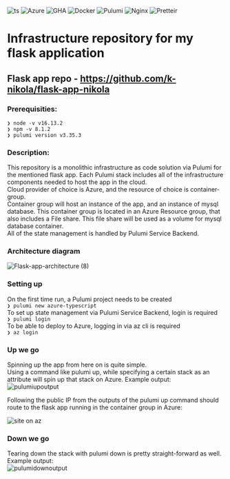 ![ts](https://img.shields.io/badge/TypeScript-007ACC?style=for-the-badge&logo=typescript&logoColor=white)
![Azure](https://img.shields.io/badge/azure-%230072C6.svg?style=for-the-badge&logo=azure-devops&logoColor=white)
![GHA](https://img.shields.io/badge/GitHub_Actions-2088FF?style=for-the-badge&logo=github-actions&logoColor=white)
![Docker](https://img.shields.io/badge/Docker-2CA5E0?style=for-the-badge&logo=docker&logoColor=white)
![Pulumi](https://camo.githubusercontent.com/0c96b8b66a7838d0dc0732c51c1653fe0da51f46d8e704e1bf197b63d25d5f46/68747470733a2f2f696d672e736869656c64732e696f2f7374617469632f76313f7374796c653d666f722d7468652d6261646765266d6573736167653d50756c756d6926636f6c6f723d384133333931266c6f676f3d50756c756d69266c6f676f436f6c6f723d464646464646266c6162656c3d)
![Nginx](https://img.shields.io/badge/Nginx-009639?style=for-the-badge&logo=nginx&logoColor=white)
![Pretteir](https://img.shields.io/badge/prettier-1A2C34?style=for-the-badge&logo=prettier&logoColor=F7BA3E)
# Infrastructure repository for my flask application

## Flask app repo - https://github.com/k-nikola/flask-app-nikola

### Prerequisities:

`❯ node -v v16.13.2` \
`❯ npm -v 8.1.2` \
`❯ pulumi version v3.35.3`

### Description:

This repository is a monolithic infrastructure as code solution via Pulumi for the mentioned flask app. Each Pulumi stack includes all of the infrastructure components needed to host the app in the cloud. \
Cloud provider of choice is Azure, and the resource of choice is container-group. \
Container group will host an instance of the app, and an instance of mysql database. This container group is located in an Azure Resource group, that also includes a File share. This file share will be used as a volume for mysql database container.\
All of the state management is handled by Pulumi Service Backend.
### Architecture diagram
![Flask-app-architecture (8)](https://user-images.githubusercontent.com/81910142/192138852-2eb35d96-538c-4779-af37-95586787a781.png)
### Setting up

On the first time run, a Pulumi project needs to be created \
`❯ pulumi new azure-typescript`\
To set up state management via Pulumi Service Backend, login is required \
`❯ pulumi login` \
To be able to deploy to Azure, logging in via az cli is required \
`❯ az login`

### Up we go

Spinning up the app from here on is quite simple. \
Using a command like pulumi up, while specifying a certain stack as an attribute will spin up that stack on Azure.
Example output: \
![pulumiupoutput](https://user-images.githubusercontent.com/81910142/177002794-f68592f0-56ac-4a69-bd26-50b961a8d39c.JPG)

Following the public IP from the outputs of the pulumi up command should route to the flask app running in the container group in Azure:

![site on az](https://user-images.githubusercontent.com/81910142/177002791-a00a6d31-0963-403f-9656-05b82213a449.JPG)

### Down we go

Tearing down the stack with pulumi down is pretty straight-forward as well. \
Example output: \
![pulumidownoutput](https://user-images.githubusercontent.com/81910142/177002826-89180e7b-0dcc-4c1f-8b13-f98723370ee0.JPG)
